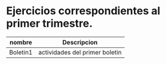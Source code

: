 # Ejercicios correspondientes al primer trimestre.
nombre | Descripcion      
-------|-------
Boletin1| actividades del primer boletin
